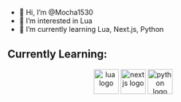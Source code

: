 - 👋 Hi, I’m @Mocha1530
- 👀 I’m interested in Lua
- 🌱 I’m currently learning Lua, Next.js, Python

<h2 align="left">Currently Learning:</h2>

<div align="center">
  <img alt="lua logo" height="50" src="https://img.shields.io/badge/LUA-000080?style=for-the-badge&logo=lua&logoColor=white">
  <img alt="nextjs logo" height="50" src="https://img.shields.io/badge/NEXTJS-101010?style=for-the-badge&logo=next.js&logoColor=white">
  <img alt="python logo" height="50" src="https://img.shields.io/badge/PYTHON-366d9c?style=for-the-badge&logo=python&logoColor=white">

</div>


<!---
Mocha1530/Mocha1530 is a ✨ special ✨ repository because its `README.md` (this file) appears on your GitHub profile.
You can click the Preview link to take a look at your changes.
--->
